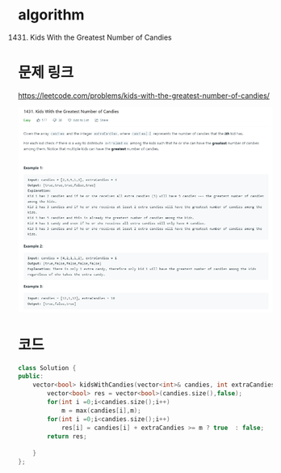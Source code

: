 ﻿# algorithm 
1431. Kids With the Greatest Number of Candies

# 문제 링크  
https://leetcode.com/problems/kids-with-the-greatest-number-of-candies/   

![title](https://github.com/jungmin3834/algorithm/blob/master/image/kids-with-the-greatest-number-of-candies.png)

# 코드

```cpp
class Solution {
public:
    vector<bool> kidsWithCandies(vector<int>& candies, int extraCandies ,int m = 0) {
        vector<bool> res = vector<bool>(candies.size(),false);
        for(int i =0;i<candies.size();i++)
            m = max(candies[i],m);
        for(int i =0;i<candies.size();i++)
            res[i] = candies[i] + extraCandies >= m ? true  : false;
        return res;
        
    }
};
```
